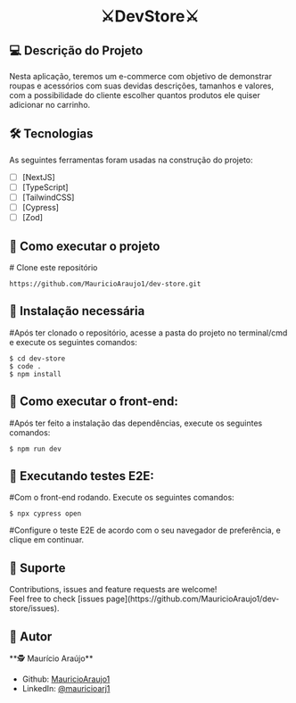 </p>
  <!--[![Backers on Open Collective](https://opencollective.com/nest/backers/badge.svg)](https://opencollective.com/nest#backer)
  [![Sponsors on Open Collective](https://opencollective.com/nest/sponsors/badge.svg)](https://opencollective.com/nest#sponsor)-->
<h1 align="center" dir="auto">⚔DevStore⚔</h1>

<h2>💻 Descrição do Projeto</h2>

Nesta aplicação, teremos um e-commerce com objetivo de demonstrar roupas e acessórios com suas devidas descrições, tamanhos e valores, com a possibilidade do cliente escolher quantos produtos ele quiser adicionar no carrinho. 

<h2>🛠 Tecnologias</h2>

As seguintes ferramentas foram usadas na construção do projeto:

- [ ] [NextJS]
- [ ] [TypeScript]
- [ ] [TailwindCSS]
- [ ] [Cypress]
- [ ] [Zod]

<h2>🚀 Como executar o projeto</h2>

<span class="pl-c"><span class="pl-c">#</span> Clone este repositório</span>

```
https://github.com/MauricioAraujo1/dev-store.git
```

<h2>🧭 Instalação necessária</h2>

<span class="pl-c"><span class="pl-c">#</span>Após ter clonado o repositório, acesse a pasta do projeto no terminal/cmd e execute os seguintes comandos:</span>

```
$ cd dev-store
$ code .
$ npm install
```

<h2>🧭 Como executar o front-end:</h2>

<span class="pl-c"><span class="pl-c">#</span>Após ter feito a instalação das dependências, execute os seguintes comandos:</span>

```
$ npm run dev
```

<h2>🧭 Executando testes E2E:</h2>

<span class="pl-c"><span class="pl-c">#</span>Com o front-end rodando. Execute os seguintes comandos:</span>

```
$ npx cypress open
```
<span class="pl-c"><span class="pl-c">#</span>Configure o teste E2E de acordo com o seu navegador de preferência, e clique em continuar.</span>

<h2>🤝 Suporte</h2> 
Contributions, issues and feature requests are welcome!<br />Feel free to check [issues page](https://github.com/MauricioAraujo1/dev-store/issues).

<h2>👤 Autor</h2>
**🕵 Maurício Araújo**

* Github: [MauricioAraujo1](https://github.com/MauricioAraujo1)
* LinkedIn: [@mauricioarj1](https://linkedin.com/in/mauricioarj1)


